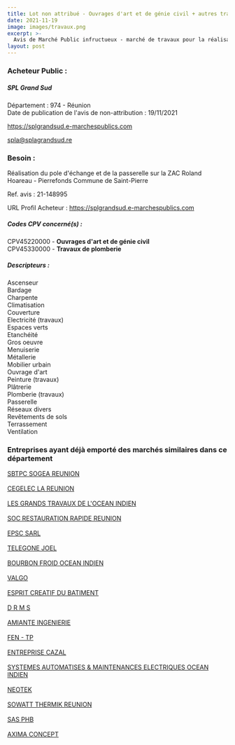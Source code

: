 ```yaml
---
title: Lot non attribué - Ouvrages d'art et de génie civil + autres travaux
date: 2021-11-19
image: images/travaux.png
excerpt: >-
  Avis de Marché Public infructueux - marché de travaux pour la réalisation du pôle d'échanges et de la passerelle de la zac rolland hoareau à pierrefonds
layout: post
---
```


### Acheteur Public :
##### SPL Grand Sud
Département : 974 - Réunion<br/>
Date de publication de l'avis de non-attribution : 19/11/2021


https://splgrandsud.e-marchespublics.com

spla@splagrandsud.re


### Besoin :

Réalisation du pole d'échange et de la passerelle sur la ZAC Roland Hoareau - Pierrefonds Commune de Saint-Pierre

Ref. avis : 21-148995

URL Profil Acheteur : https://splgrandsud.e-marchespublics.com

##### Codes CPV concerné(s) :
CPV45220000 - **Ouvrages d'art et de génie civil** <br/>
CPV45330000 - **Travaux de plomberie** <br/>

##### Descripteurs :
Ascenseur <br/>
Bardage <br/>
Charpente <br/>
Climatisation <br/>
Couverture <br/>
Electricité (travaux) <br/>
Espaces verts <br/>
Etanchéité <br/>
Gros oeuvre <br/>
Menuiserie <br/>
Métallerie <br/>
Mobilier urbain <br/>
Ouvrage d'art <br/>
Peinture (travaux) <br/>
Plâtrerie <br/>
Plomberie (travaux) <br/>
Passerelle <br/>
Réseaux divers <br/>
Revêtements de sols <br/>
Terrassement <br/>
Ventilation <br/>

### Entreprises ayant déjà emporté des marchés similaires dans ce département
<a href="/entreprise-545/siren-310850342">SBTPC SOGEA REUNION</a><br/><br/>
<a href="/entreprise-545/siren-310862644">CEGELEC LA REUNION</a><br/><br/>
<a href="/entreprise-546/siren-323078006">LES GRANDS TRAVAUX DE L'OCEAN INDIEN</a><br/><br/>
<a href="/entreprise-553/siren-389392523">SOC RESTAURATION RAPIDE REUNION</a><br/><br/>
<a href="/entreprise-557/siren-411774821">EPSC SARL</a><br/><br/>
<a href="/entreprise-558/siren-420845059">TELEGONE JOEL</a><br/><br/>
<a href="/entreprise-559/siren-424932937">BOURBON FROID OCEAN INDIEN</a><br/><br/>
<a href="/entreprise-563/siren-453975831">VALGO</a><br/><br/>
<a href="/entreprise-564/siren-481824787">ESPRIT CREATIF DU BATIMENT</a><br/><br/>
<a href="/entreprise-569/siren-509091377">D R M S</a><br/><br/>
<a href="/entreprise-575/siren-788802494">AMIANTE INGENIERIE</a><br/><br/>
<a href="/entreprise-576/siren-794128165">FEN - TP</a><br/><br/>
<a href="/entreprise-576/siren-798968038">ENTREPRISE CAZAL</a><br/><br/>
<a href="/entreprise-578/siren-811648559">SYSTEMES AUTOMATISES & MAINTENANCES ELECTRIQUES OCEAN INDIEN</a><br/><br/>
<a href="/entreprise-578/siren-812797645">NEOTEK</a><br/><br/>
<a href="/entreprise-579/siren-819299090">SOWATT THERMIK REUNION</a><br/><br/>
<a href="/entreprise-580/siren-835294570">SAS PHB</a><br/><br/>
<a href="/entreprise-581/siren-854800745">AXIMA CONCEPT</a><br/><br/>
